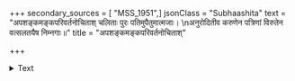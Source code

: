 +++
secondary_sources = [ "MSS_1951",]
jsonClass = "Subhaashita"
text = "अपशङ्कमङ्कपरिवर्तनोचिताश् चलिताः पुरः पतिमुपैतुमात्मजाः।  \nअनुरोदितीव करुणेन पत्रिणां विरुतेन वत्सलतयैष निम्नगाः॥"
title = "अपशङ्कमङ्कपरिवर्तनोचिताश्"

+++

<details><summary>Text</summary>

अपशङ्कमङ्कपरिवर्तनोचिताश् चलिताः पुरः पतिमुपैतुमात्मजाः।  
अनुरोदितीव करुणेन पत्रिणां विरुतेन वत्सलतयैष निम्नगाः॥
</details>
